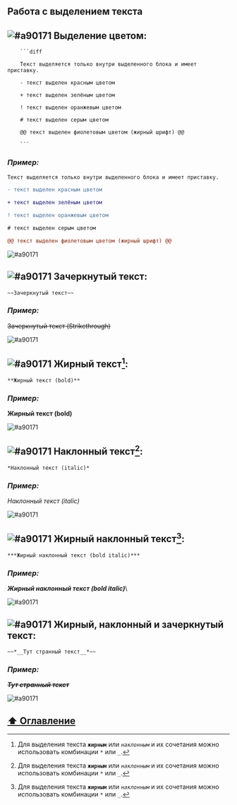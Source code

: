## Работа с выделением текста

## ![#a90171](https://via.placeholder.com/15/a90171/000000?text=+)  Выделение цветом:

```
    ```diff
    
    Текст выделяется только внутри выделенного блока и имеет приставку.
   
    - текст выделен красным цветом
   
    + текст выделен зелёным цветом
   
    ! текст выделен оранжевым цветом
   
    # текст выделен серым цветом
   
    @@ текст выделен фиолетовым цветом (жирный шрифт) @@
    
    ```
```
### _Пример:_

```diff
Текст выделяется только внутри выделенного блока и имеет приставку.

- текст выделен красным цветом

+ текст выделен зелёным цветом

! текст выделен оранжевым цветом

# текст выделен серым цветом

@@ текст выделен фиолетовым цветом (жирный шрифт) @@
```

![#a90171](https://via.placeholder.com/1100x5/a90171/000000?text=+)

## ![#a90171](https://via.placeholder.com/15/a90171/000000?text=+)  Зачеркнутый текст:

```
~~Зачеркнутый текст~~
```
### _Пример:_

~~Зачеркнутый текст (Strikethrough)~~

![#a90171](https://via.placeholder.com/1100x5/a90171/000000?text=+)

## ![#a90171](https://via.placeholder.com/15/a90171/000000?text=+)  Жирный текст[^note]:

```
**Жирный текст (bold)**
```
### _Пример:_

**Жирный текст (bold)**

![#a90171](https://via.placeholder.com/1100x5/a90171/000000?text=+)

## ![#a90171](https://via.placeholder.com/15/a90171/000000?text=+)  Наклонный текст[^note]:

```
*Наклонный текст (italic)*
```
### _Пример:_

*Наклонный текст (italic)*

![#a90171](https://via.placeholder.com/1100x5/a90171/000000?text=+)

## ![#a90171](https://via.placeholder.com/15/a90171/000000?text=+)  Жирный наклонный текст[^note]:

```
***Жирный наклонный текст (bold italic)***
```
### _Пример:_

***Жирный наклонный текст (bold italic)***\

![#a90171](https://via.placeholder.com/1100x5/a90171/000000?text=+)

## ![#a90171](https://via.placeholder.com/15/a90171/000000?text=+)  Жирный, наклонный и зачеркнутый текст:

```
~~*__Тут странный текст__*~~
```
### _Пример:_

~~*__Тут странный текст__*~~

![#a90171](https://via.placeholder.com/1100x5/a90171/000000?text=+)

## [:arrow_up:  Оглавление](https://github.com/BaturinSS/manual-README.md/blob/main/README.md)

[^note]:
    Для выделения текста **`жирным`** или *`наклонным`* и их сочетания можно использовать комбинации `*` или `_`.
